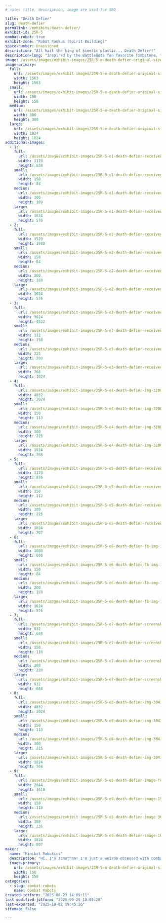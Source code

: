 ```yaml
---
# note: title, description, image are used for SEO

title: "Death Defier"
slug: death-defier
permalink: /exhibits/death-defier/
exhibit-id: 25R-5
combat-robot: true
exhibit-zone: "Robot Ruckus (Spirit Building)"
space-number: Unassigned
description: "All hail the king of kinetic plastic... Death Defier!"
description-long: "Inspired by the BattleBots fan favorite Tombstone, this robot promises to bring the energy! Check back here as we get closer to Maker Faire Orlando 2025 to see a photo of Death Defier! 🤖"
image: /assets/images/exhibit-images/25R-5-e-death-defier-original-size-original-size-original-size-minibot-20250515-133749-0000-300x300.png
image-primary: 
  full:
    url: /assets/images/exhibit-images/25R-5-e-death-defier-original-size-original-size-original-size-minibot-20250515-133749-0000-full.png
    width: 1563
    height: 1563
  small:
    url: /assets/images/exhibit-images/25R-5-e-death-defier-original-size-original-size-original-size-minibot-20250515-133749-0000-150x150.png
    width: 150
    height: 150
  medium:
    url: /assets/images/exhibit-images/25R-5-e-death-defier-original-size-original-size-original-size-minibot-20250515-133749-0000-300x300.png
    width: 300
    height: 300
  large:
    url: /assets/images/exhibit-images/25R-5-e-death-defier-original-size-original-size-original-size-minibot-20250515-133749-0000-1024x1024.png
    width: 1024
    height: 1024
additional-images: 
  - 1:
    full:
      url: /assets/images/exhibit-images/25R-5-e1-death-defier-received-1249359836063130-full.jpeg
      width: 1170
      height: 658
    small:
      url: /assets/images/exhibit-images/25R-5-e1-death-defier-received-1249359836063130-150x84.jpeg
      width: 150
      height: 84
    medium:
      url: /assets/images/exhibit-images/25R-5-e1-death-defier-received-1249359836063130-300x169.jpeg
      width: 300
      height: 169
    large:
      url: /assets/images/exhibit-images/25R-5-e1-death-defier-received-1249359836063130-1024x576.jpeg
      width: 1024
      height: 576
  - 2:
    full:
      url: /assets/images/exhibit-images/25R-5-e2-death-defier-received-1932893693879052-full.jpeg
      width: 3520
      height: 1980
    small:
      url: /assets/images/exhibit-images/25R-5-e2-death-defier-received-1932893693879052-150x84.jpeg
      width: 150
      height: 84
    medium:
      url: /assets/images/exhibit-images/25R-5-e2-death-defier-received-1932893693879052-300x169.jpeg
      width: 300
      height: 169
    large:
      url: /assets/images/exhibit-images/25R-5-e2-death-defier-received-1932893693879052-1024x576.jpeg
      width: 1024
      height: 576
  - 3:
    full:
      url: /assets/images/exhibit-images/25R-5-e3-death-defier-received-1229290721448369-full.jpeg
      width: 3024
      height: 4032
    small:
      url: /assets/images/exhibit-images/25R-5-e3-death-defier-received-1229290721448369-112x150.jpeg
      width: 112
      height: 150
    medium:
      url: /assets/images/exhibit-images/25R-5-e3-death-defier-received-1229290721448369-225x300.jpeg
      width: 225
      height: 300
    large:
      url: /assets/images/exhibit-images/25R-5-e3-death-defier-received-1229290721448369-768x1024.jpeg
      width: 768
      height: 1024
  - 4:
    full:
      url: /assets/images/exhibit-images/25R-5-e4-death-defier-img-3208-full.jpeg
      width: 4032
      height: 3024
    small:
      url: /assets/images/exhibit-images/25R-5-e4-death-defier-img-3208-150x113.jpeg
      width: 150
      height: 113
    medium:
      url: /assets/images/exhibit-images/25R-5-e4-death-defier-img-3208-300x225.jpeg
      width: 300
      height: 225
    large:
      url: /assets/images/exhibit-images/25R-5-e4-death-defier-img-3208-1024x768.jpeg
      width: 1024
      height: 768
  - 5:
    full:
      url: /assets/images/exhibit-images/25R-5-e5-death-defier-received-2922212597953192-full.jpeg
      width: 1170
      height: 876
    small:
      url: /assets/images/exhibit-images/25R-5-e5-death-defier-received-2922212597953192-150x112.jpeg
      width: 150
      height: 112
    medium:
      url: /assets/images/exhibit-images/25R-5-e5-death-defier-received-2922212597953192-300x225.jpeg
      width: 300
      height: 225
    large:
      url: /assets/images/exhibit-images/25R-5-e5-death-defier-received-2922212597953192-1024x767.jpeg
      width: 1024
      height: 767
  - 6:
    full:
      url: /assets/images/exhibit-images/25R-5-e6-death-defier-fb-img-1746329200255-full.jpg
      width: 1080
      height: 608
    small:
      url: /assets/images/exhibit-images/25R-5-e6-death-defier-fb-img-1746329200255-150x84.jpg
      width: 150
      height: 84
    medium:
      url: /assets/images/exhibit-images/25R-5-e6-death-defier-fb-img-1746329200255-300x169.jpg
      width: 300
      height: 169
    large:
      url: /assets/images/exhibit-images/25R-5-e6-death-defier-fb-img-1746329200255-1024x576.jpg
      width: 1024
      height: 576
  - 7:
    full:
      url: /assets/images/exhibit-images/25R-5-e7-death-defier-screenshot-20250530-090706-full.png
      width: 932
      height: 684
    small:
      url: /assets/images/exhibit-images/25R-5-e7-death-defier-screenshot-20250530-090706-150x110.png
      width: 150
      height: 110
    medium:
      url: /assets/images/exhibit-images/25R-5-e7-death-defier-screenshot-20250530-090706-300x220.png
      width: 300
      height: 220
    large:
      url: /assets/images/exhibit-images/25R-5-e7-death-defier-screenshot-20250530-090706-932x684.png
      width: 932
      height: 684
  - 8:
    full:
      url: /assets/images/exhibit-images/25R-5-e8-death-defier-img-3043-full.jpeg
      width: 4032
      height: 3024
    small:
      url: /assets/images/exhibit-images/25R-5-e8-death-defier-img-3043-150x113.jpeg
      width: 150
      height: 113
    medium:
      url: /assets/images/exhibit-images/25R-5-e8-death-defier-img-3043-300x225.jpeg
      width: 300
      height: 225
    large:
      url: /assets/images/exhibit-images/25R-5-e8-death-defier-img-3043-1024x768.jpeg
      width: 1024
      height: 768
  - 9:
    full:
      url: /assets/images/exhibit-images/25R-5-e9-death-defier-image-full.jpg
      width: 2044
      height: 1610
    small:
      url: /assets/images/exhibit-images/25R-5-e9-death-defier-image-150x118.jpg
      width: 150
      height: 118
    medium:
      url: /assets/images/exhibit-images/25R-5-e9-death-defier-image-300x236.jpg
      width: 300
      height: 236
    large:
      url: /assets/images/exhibit-images/25R-5-e9-death-defier-image-1024x807.jpg
      width: 1024
      height: 807
maker: 
  name: "Minibot Robotics"
  description: "Hi, I'm Jonathan! I'm just a weirdo obsessed with combat robotics! I started Minibot Robotics in 2025 mainly for my amusement! I have a few years of experience fighting with my main team Jupiter Robotics, but I will be debuting my new one man band team at Robot Ruckus 2025!"
  image-primary:
    url: /assets/images/exhibit-images/25R-5-m-death-defier-original-size-original-size-original-size-minibot-20250616-161231-0000-150x150.png
    width: 150
    height: 150
categories: 
  - slug: combat-robots
    name: Combat Robots
created-jotform: "2025-08-23 14:09:11"
last-modified-jotform: "2025-09-29 10:05:28"
last-exported: "2025-10-02 19:45:26"
sitemap: false

---
```

